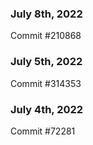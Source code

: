 ### July 8th, 2022

Commit #210868

### July 5th, 2022

Commit #314353


### July 4th, 2022

Commit #72281
